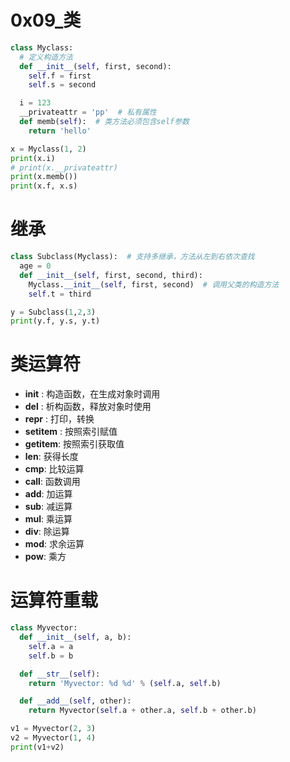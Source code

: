 # 0x09_类

```python
class Myclass:
  # 定义构造方法
  def __init__(self, first, second):
    self.f = first
    self.s = second

  i = 123
  __privateattr = 'pp'  # 私有属性
  def memb(self):  # 类方法必须包含self参数
    return 'hello'

x = Myclass(1, 2)
print(x.i)
# print(x.__privateattr)
print(x.memb())
print(x.f, x.s)
```

# 继承

```python
class Subclass(Myclass):  # 支持多继承，方法从左到右依次查找
  age = 0
  def __init__(self, first, second, third):
    Myclass.__init__(self, first, second)  # 调用父类的构造方法
    self.t = third

y = Subclass(1,2,3)
print(y.f, y.s, y.t)
```

# 类运算符

- __init__ : 构造函数，在生成对象时调用
- __del__ : 析构函数，释放对象时使用
- __repr__ : 打印，转换
- __setitem__ : 按照索引赋值
- __getitem__: 按照索引获取值
- __len__: 获得长度
- __cmp__: 比较运算
- __call__: 函数调用
- __add__: 加运算
- __sub__: 减运算
- __mul__: 乘运算
- __div__: 除运算
- __mod__: 求余运算
- __pow__: 乘方

# 运算符重载

```python
class Myvector:
  def __init__(self, a, b):
    self.a = a
    self.b = b

  def __str__(self):
    return 'Myvector: %d %d' % (self.a, self.b)

  def __add__(self, other):
    return Myvector(self.a + other.a, self.b + other.b)

v1 = Myvector(2, 3)
v2 = Myvector(1, 4)
print(v1+v2)
```
